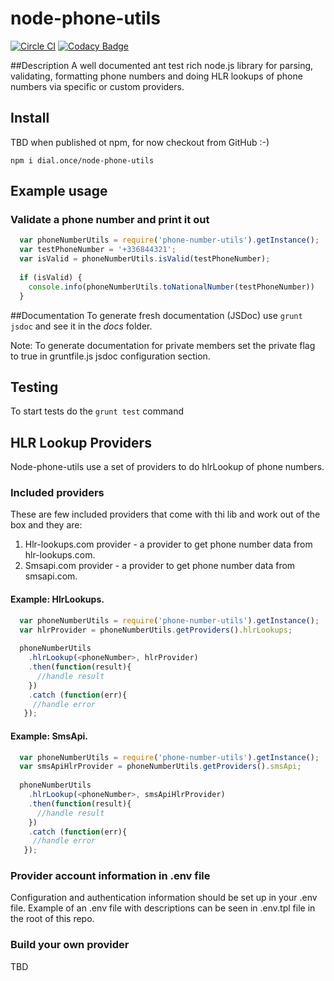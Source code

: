 # node-phone-utils

[![Circle CI](https://circleci.com/gh/dial-once/node-phone-utils.svg?style=svg)](https://circleci.com/gh/dial-once/node-phone-utils)
[![Codacy Badge](https://api.codacy.com/project/badge/grade/06485e15d4f64f22adb649fe5f608346)](https://www.codacy.com/app/mihovil-rister/node-phone-utils)

##Description
  A well documented ant test rich node.js library for parsing, validating, formatting phone numbers and doing HLR lookups of phone numbers via specific or custom providers. 

## Install
  TBD when published ot npm, for now checkout from GitHub :-)

  `npm i dial.once/node-phone-utils`

## Example usage
### Validate a phone number and print it out
```JavaScript
  var phoneNumberUtils = require('phone-number-utils').getInstance();
  var testPhoneNumber = '+336844321';
  var isValid = phoneNumberUtils.isValid(testPhoneNumber);
  
  if (isValid) {
    console.info(phoneNumberUtils.toNationalNumber(testPhoneNumber))
  }
```

##Documentation
To generate fresh documentation (JSDoc) use `grunt jsdoc` and see it in the *docs* folder.

Note: To generate documentation for private members set the private flag to true in gruntfile.js jsdoc configuration section.

## Testing
To start tests do the 
`grunt test` command


## HLR Lookup Providers
Node-phone-utils use a set of providers to do hlrLookup of phone numbers.
### Included providers
These are few included providers that come with thi lib and work out of the box and they are:

  1. Hlr-lookups.com provider - a provider to get phone number data from hlr-lookups.com.
  2. Smsapi.com provider - a provider to get phone number data from smsapi.com.

#### Example: HlrLookups.
```JavaScript
  var phoneNumberUtils = require('phone-number-utils').getInstance();
  var hlrProvider = phoneNumberUtils.getProviders().hlrLookups;
  
  phoneNumberUtils
    .hlrLookup(<phoneNumber>, hlrProvider)
    .then(function(result){
      //handle result
    })
    .catch (function(err){
     //handle error
   });
```

#### Example: SmsApi.
```JavaScript
  var phoneNumberUtils = require('phone-number-utils').getInstance();
  var smsApiHlrProvider = phoneNumberUtils.getProviders().smsApi;
  
  phoneNumberUtils
    .hlrLookup(<phoneNumber>, smsApiHlrProvider)
    .then(function(result){
      //handle result
    })
    .catch (function(err){
     //handle error
   });
```

### Provider account information in .env file
Configuration and authentication information should be set up in your .env file. Example of an .env file with descriptions can be seen in .env.tpl file in the root of this repo.
### Build your own provider
TBD
